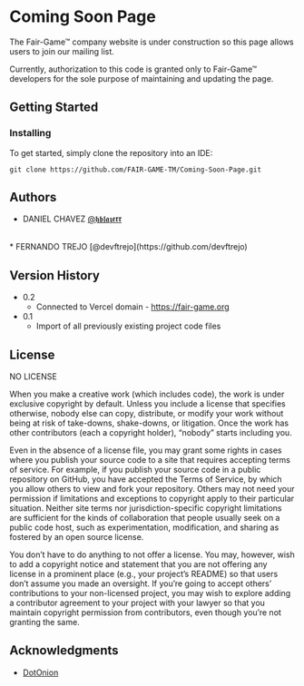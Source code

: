 # Coming Soon Page

The Fair-Game™ company website is under construction so this page allows users to join our mailing list.

Currently, authorization to this code is granted only to Fair-Game™ developers for the sole purpose of maintaining and updating the page.   


## Getting Started

### Installing

To get started, simply clone the repository into an IDE:
   ```
   git clone https://github.com/FAIR-GAME-TM/Coming-Soon-Page.git
   ```


## Authors

* DANIEL CHAVEZ
[@𝖍𝖇𝖑𝖆𝖟𝖊𝖗𝖗](https://github.com/HBLazerr)
<br>
* FERNANDO TREJO
[@devftrejo](https://github.com/devftrejo)



## Version History

* 0.2
    * Connected to Vercel domain - https://fair-game.org
* 0.1
    * Import of all previously existing project code files

## License

NO LICENSE

When you make a creative work (which includes code), the work is under exclusive copyright by default. Unless you include a license that specifies otherwise, nobody else can copy, distribute, or modify your work without being at risk of take-downs, shake-downs, or litigation. Once the work has other contributors (each a copyright holder), “nobody” starts including you.

Even in the absence of a license file, you may grant some rights in cases where you publish your source code to a site that requires accepting terms of service. For example, if you publish your source code in a public repository on GitHub, you have accepted the Terms of Service, by which you allow others to view and fork your repository. Others may not need your permission if limitations and exceptions to copyright apply to their particular situation. Neither site terms nor jurisdiction-specific copyright limitations are sufficient for the kinds of collaboration that people usually seek on a public code host, such as experimentation, modification, and sharing as fostered by an open source license.

You don’t have to do anything to not offer a license. You may, however, wish to add a copyright notice and statement that you are not offering any license in a prominent place (e.g., your project’s README) so that users don’t assume you made an oversight. If you’re going to accept others’ contributions to your non-licensed project, you may wish to explore adding a contributor agreement to your project with your lawyer so that you maintain copyright permission from contributors, even though you’re not granting the same.


## Acknowledgments

* [DotOnion](https://codepen.io/dotonion)